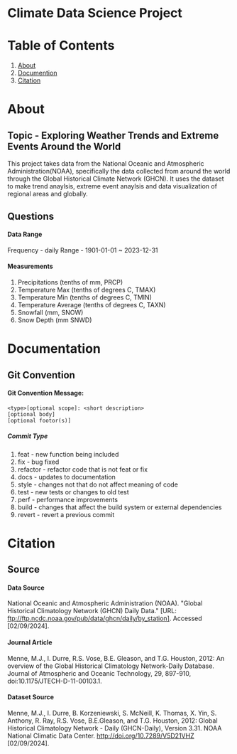 # Climate Data Science Project

# Table of Contents
1. [About](#about)
2. [Documention](#documentation)
4. [Citation](#citation)

# About
## Topic - Exploring Weather Trends and Extreme Events Around the World

This project takes data from the National Oceanic and Atmospheric Administration(NOAA), specifically the data collected from around the world through the Global Historical Climate Network (GHCN). It uses the dataset to make trend anaylsis, extreme event anaylsis and data visualization of regional areas and globally. 

## Questions

#### Data Range
Frequency - daily
Range -  1901-01-01 ~ 2023-12-31

#### Measurements
1. Precipitations (tenths of mm, PRCP)
2. Temperature Max (tenths of degrees C, TMAX)
3. Temperature Min (tenths of degrees C, TMIN)
4. Temperature Average (tenths of degrees C, TAXN)
5. Snowfall (mm, SNOW)
6. Snow Depth (mm SNWD)

# Documentation

## Git Convention
#### Git Convention Message:

    <type>[optional scope]: <short description>
    [optional body]
    [optional footor(s)]
##### Commit Type
1. feat - new function being included
2. fix - bug fixed
3. refactor - refactor code that is not feat or fix
4. docs - updates to documentation
5. style - changes not that do not affect meaning of code
6. test - new tests or changes to old test
7. perf - performance improvements
9. build - changes that affect the build system or external dependencies
10. revert - revert a previous commit

# Citation
## Source
#### Data Source
National Oceanic and Atmospheric Administration (NOAA). "Global Historical Climatology Network (GHCN) Daily Data." [URL: ftp://ftp.ncdc.noaa.gov/pub/data/ghcn/daily/by_station]. Accessed [02/09/2024].

#### Journal Article
Menne, M.J., I. Durre, R.S. Vose, B.E. Gleason, and T.G. Houston, 2012:  An overview of the Global Historical Climatology Network-Daily Database.  Journal of Atmospheric and Oceanic Technology, 29, 897-910, doi:10.1175/JTECH-D-11-00103.1.

#### Dataset Source
Menne, M.J., I. Durre, B. Korzeniewski, S. McNeill, K. Thomas, X. Yin, S. Anthony, R. Ray, R.S. Vose, B.E.Gleason, and T.G. Houston, 2012: Global Historical Climatology Network - Daily (GHCN-Daily), Version 3.31. NOAA National Climatic Data Center. http://doi.org/10.7289/V5D21VHZ [02/09/2024].